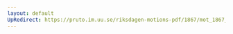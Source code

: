 ```yaml
---
layout: default
UpRedirect: https://pruto.im.uu.se/riksdagen-motions-pdf/1867/mot_1867__ak__53/mot_1867__ak__53-001.pdf
---
```

